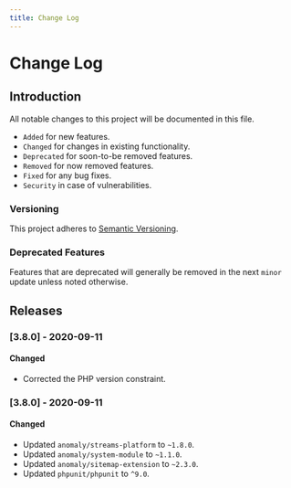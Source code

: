 ```yaml
---
title: Change Log
---
```



# Change Log

<div class="documentation__toc"></div>

## Introduction

All notable changes to this project will be documented in this file.

- `Added` for new features.
- `Changed` for changes in existing functionality.
- `Deprecated` for soon-to-be removed features.
- `Removed` for now removed features.
- `Fixed` for any bug fixes.
- `Security` in case of vulnerabilities.

### Versioning

This project adheres to [Semantic Versioning](https://semver.org/spec/v2.0.0.html).

### Deprecated Features

Features that are deprecated will generally be removed in the next `minor` update unless noted otherwise.

## Releases

### [3.8.0] - 2020-09-11
#### Changed
- Corrected the PHP version constraint.


### [3.8.0] - 2020-09-11
#### Changed
- Updated `anomaly/streams-platform` to `~1.8.0`.
- Updated `anomaly/system-module` to `~1.1.0`.
- Updated `anomaly/sitemap-extension` to `~2.3.0`.
- Updated `phpunit/phpunit` to `^9.0`.
